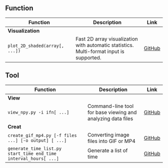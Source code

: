 ## Function

| Function | Description | Link |
|------|--------|------|
| **Visualization** |
| `plot_2D_shaded(array[, ...]) ` | Fast 2D array visualization with automatic statistics.<br>Multi-format input is supported. | [GitHub](https://github.com/YakultSmoothie/PY_No_MoNo/blob/main/plot_2D_shaded.py) |



## Tool
| Function | Description | Link |
|------|--------|------|
| **View** |
| `view_npy.py -i ifn[ ...]` | Command-line tool for base viewing and analyzing data files | [GitHub](https://github.com/YakultSmoothie/PY_No_MoNo/blob/main/view_npy.py) |
| **Creat** |
| `create_gif_mp4.py [-f files ...] [-o output] [ ...]` | Converting image files into GIF or MP4 | [GitHub](https://github.com/YakultSmoothie/PY_No_MoNo/blob/main/create_gif.py) |
| `generate_time_list.py start_time end_time interval_hours[ ...]` | Generate a list of time | [GitHub](https://github.com/YakultSmoothie/PY_No_MoNo/blob/main/generate_time10_list.py) |




